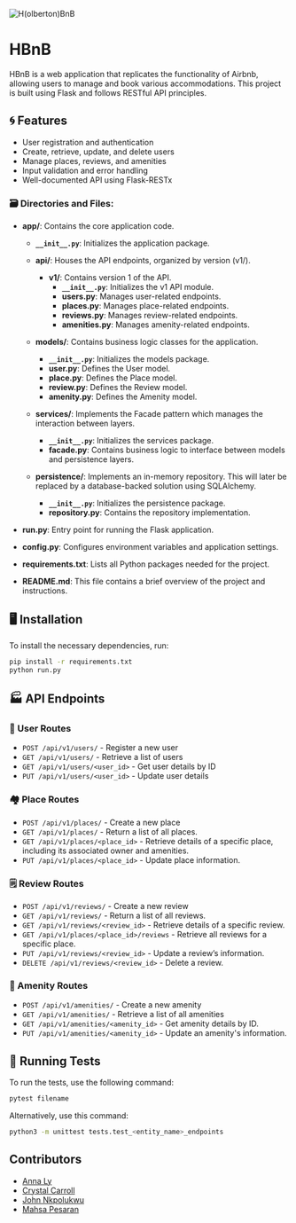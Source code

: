 ![H(olberton)BnB](https://github.com/mpesaran/hbnb/blob/786d6e184ef8ff367ba04ce2356f6f77e210fe9c/hbnb.png)
# HBnB
HBnB is a web application that replicates the functionality of Airbnb, allowing users to manage and book various accommodations. This project is built using Flask and follows RESTful API principles.

## 🌀  Features

- User registration and authentication
- Create, retrieve, update, and delete users
- Manage places, reviews, and amenities
- Input validation and error handling
- Well-documented API using Flask-RESTx

### 🗃️  Directories and Files:

- **app/**: Contains the core application code.
  - **`__init__.py`**: Initializes the application package.
  
  - **api/**: Houses the API endpoints, organized by version (v1/).
    - **v1/**: Contains version 1 of the API.
      - **`__init__.py`**: Initializes the v1 API module.
      - **users.py**: Manages user-related endpoints.
      - **places.py**: Manages place-related endpoints.
      - **reviews.py**: Manages review-related endpoints.
      - **amenities.py**: Manages amenity-related endpoints.
  
  - **models/**: Contains business logic classes for the application.
    - **`__init__.py`**: Initializes the models package.
    - **user.py**: Defines the User model.
    - **place.py**: Defines the Place model.
    - **review.py**: Defines the Review model.
    - **amenity.py**: Defines the Amenity model.
  
  - **services/**: Implements the Facade pattern which manages the interaction between layers.
    - **`__init__.py`**: Initializes the services package.
    - **facade.py**: Contains business logic to interface between models and persistence layers.

  - **persistence/**: Implements an in-memory repository. This will later be replaced by a database-backed solution using SQLAlchemy.
    - **`__init__.py`**: Initializes the persistence package.
    - **repository.py**: Contains the repository implementation.


- **run.py**: Entry point for running the Flask application.
  
- **config.py**: Configures environment variables and application settings.
  
- **requirements.txt**: Lists all Python packages needed for the project.
  
- **README.md**: This file contains a brief overview of the project and instructions.

## 🖥️  Installation

To install the necessary dependencies, run:

```bash
pip install -r requirements.txt
python run.py

```
## 🏭  API Endpoints

### 👥  User Routes 

- `POST /api/v1/users/` - Register a new user
- `GET /api/v1/users/` - Retrieve a list of users
- `GET /api/v1/users/<user_id>` - Get user details by ID
- `PUT /api/v1/users/<user_id>` - Update user details

### 🏘️  Place Routes 

- `POST /api/v1/places/` - Create a new place
- `GET /api/v1/places/` - Return a list of all places.
- `GET /api/v1/places/<place_id>` - Retrieve details of a specific place, including its associated owner and amenities.
- `PUT /api/v1/places/<place_id>` - Update place information.

### 🗒️  Review Routes 

- `POST /api/v1/reviews/` - Create a new review
- `GET /api/v1/reviews/` - Return a list of all reviews.
- `GET /api/v1/reviews/<review_id>` - Retrieve details of a specific review.
- `GET /api/v1/places/<place_id>/reviews` - Retrieve all reviews for a specific place.
- `PUT /api/v1/reviews/<review_id>` - Update a review’s information.
- `DELETE /api/v1/reviews/<review_id>` - Delete a review.

### 🚽  Amenity Routes 

- `POST /api/v1/amenities/` - Create a new amenity
- `GET /api/v1/amenities/` - Retrieve a list of all amenities
- `GET /api/v1/amenities/<amenity_id>` - Get amenity details by ID.
- `PUT /api/v1/amenities/<amenity_id>` - Update an amenity's information.

## 🧪  Running Tests

To run the tests, use the following command:
 ```bash
 pytest filename
 ```

Alternatively, use this command:
```bash
python3 -m unittest tests.test_<entity_name>_endpoints
```

## Contributors
- [Anna Ly](https://github.com/aavly)
- [Crystal Carroll](https://github.com/Crystal-holberton)
- [John Nkpolukwu](https://github.com/Johnnsonkp)
- [Mahsa Pesaran](https://github.com/mpesaran)
